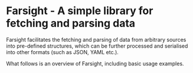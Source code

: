 # Farsight - A simple library for fetching and parsing data

Farsight facilitates the fetching and parsing of data from arbitrary sources into pre-defined structures, which can be further processed and serialised into other formats (such as JSON, YAML etc.).

What follows is an overview of Farsight, including basic usage examples.
